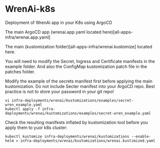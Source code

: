 # WrenAi-k8s
Deployment of WrenAi app in your K8s using ArgoCD

The main ArgoCD app (wrenai.app.yaml located here)[all-apps-infra/wrenai.app.yaml]

The main (kustomization folder)[all-apps-infra/wrenai.kustomize] located here.

You will need to modify the Secret, Ingress and Certificate manifests in the example folder. And also the ConfigMap kustomization patch file in the patches folder.

Modify the example of the secrets manifest first before applying the main kustomization. Do not include Secter manifest into your ArgoCD repo. Best practice is not to store your password in your git repo!

```
vi infra-deployments/wrenai/kustomizations/examples/secret-wren_example.yaml
kubectl apply -f infra-deployments/wrenai/kustomizations/examples/secret-wren_example.yaml
```

Check the resulting manifests inflated by kustomization tool before you apply them to yuor k8s cluster:
```
kubectl kustomize infra-deployments/wrenai/kustomizations --enable-helm > infra-deployments/wrenai/kustomizations/wrenai.kustimized.yaml
```
